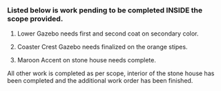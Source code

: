 
### Listed below is work pending to be completed INSIDE the scope provided.


1. Lower Gazebo needs first and second coat on secondary color.

2. Coaster Crest Gazebo needs finalized on the orange stipes.

3. Maroon Accent on stone house needs complete.

All other work is completed as per scope, interior of the stone house has been completed and the additional work order has been finished.